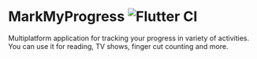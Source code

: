# MarkMyProgress ![Flutter CI](https://github.com/adsamcik/MarkMyProgress/workflows/Flutter%20CI/badge.svg)
 
Multiplatform application for tracking your progress in variety of activities. You can use it for reading, TV shows, finger cut counting and more.
